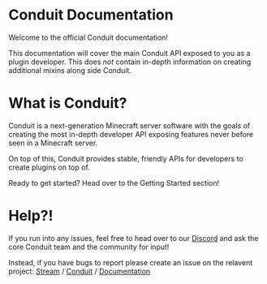 # Conduit Documentation

Welcome to the official Conduit documentation!

This documentation will cover the main Conduit API exposed to you as a plugin developer. This does *not* contain in-depth information on creating additional mixins along side Conduit.

# What is Conduit?

Conduit is a next-generation Minecraft server software with the goals of creating the most in-depth developer API exposing features never before seen in a Minecraft server.

On top of this, Conduit provides stable, friendly APIs for developers to create plugins on top of. 

Ready to get started? Head over to the Getting Started section!

# Help?!

If you run into any issues, feel free to head over to our [Discord](https://discord.gg/dhyucbS) and ask the core Conduit team and the community for input! 

Instead, if you have bugs to report please create an issue on the relavent project: [Stream](https://github.com/ConduitMC/Stream) / [Conduit](https://github.com/ConduitMC/Conduit) / [Documentation](https://github.com/ConduitMC/documentation)

